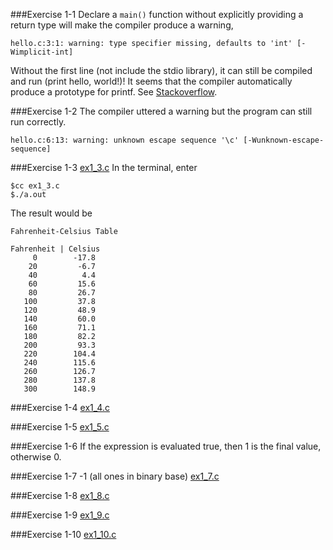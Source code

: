 ###Exercise 1-1
Declare a `main()` function without explicitly providing a return type will make the compiler produce a warning,
```shell
hello.c:3:1: warning: type specifier missing, defaults to 'int' [-Wimplicit-int]
```

Without the first line (not include the stdio library), it can still be compiled and run (print hello, world!)! It seems that the compiler automatically produce a prototype for printf. See [Stackoverflow](http://stackoverflow.com/questions/336814/why-include-stdio-h-is-not-required-to-use-printf).

###Exercise 1-2
The compiler uttered a warning but the program can still run correctly.
```shell
hello.c:6:13: warning: unknown escape sequence '\c' [-Wunknown-escape-sequence]
```


###Exercise 1-3
[ex1_3.c](ex1_3.c)
In the terminal, enter
```shell
$cc ex1_3.c
$./a.out
```
The result would be
```shell
Fahrenheit-Celsius Table

Fahrenheit | Celsius
     0        -17.8
    20         -6.7
    40          4.4
    60         15.6
    80         26.7
   100         37.8
   120         48.9
   140         60.0
   160         71.1
   180         82.2
   200         93.3
   220        104.4
   240        115.6
   260        126.7
   280        137.8
   300        148.9
```

###Exercise 1-4
[ex1_4.c](ex1_4.c)

###Exercise 1-5
[ex1_5.c](ex1_5.c)

###Exercise 1-6
If the expression is evaluated true, then 1 is the final value, otherwise 0.

###Exercise 1-7
-1 (all ones in binary base)
[ex1_7.c](ex1-7.c)

###Exercise 1-8
[ex1_8.c](ex1_8.c)

###Exercise 1-9
[ex1_9.c](ex1_9.c)

###Exercise 1-10
[ex1_10.c](ex1_10.c)